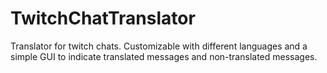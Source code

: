 # TwitchChatTranslator
Translator for twitch chats. Customizable with different languages and a simple GUI to indicate translated messages and non-translated messages.
